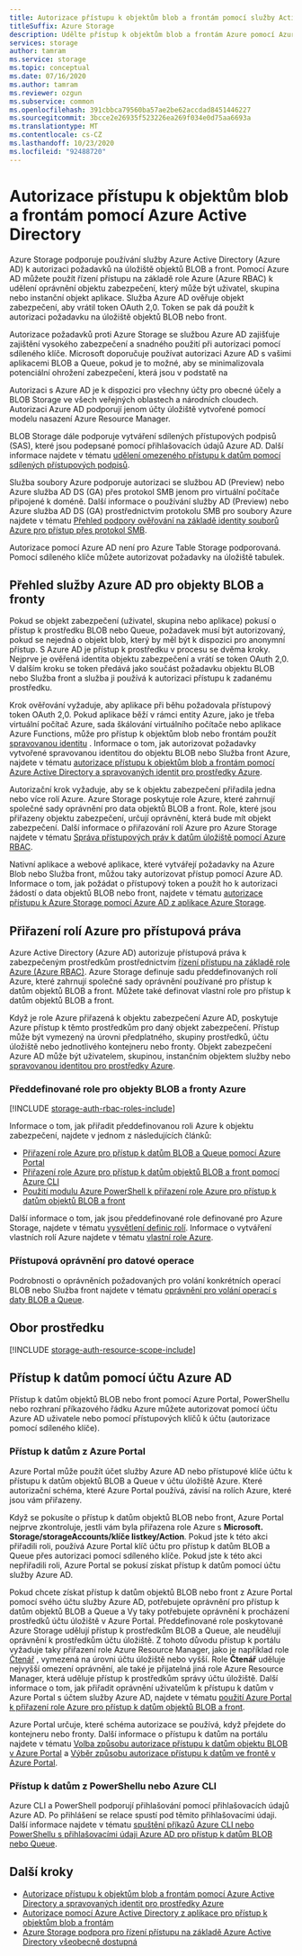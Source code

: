 ```yaml
---
title: Autorizace přístupu k objektům blob a frontám pomocí služby Active Directory
titleSuffix: Azure Storage
description: Udělte přístup k objektům blob a frontám Azure pomocí Azure Active Directory (Azure AD). Přiřaďte role Azure pro přístupová práva. Přístup k datům pomocí účtu Azure AD.
services: storage
author: tamram
ms.service: storage
ms.topic: conceptual
ms.date: 07/16/2020
ms.author: tamram
ms.reviewer: ozgun
ms.subservice: common
ms.openlocfilehash: 391cbbca79560ba57ae2be62accdad8451446227
ms.sourcegitcommit: 3bcce2e26935f523226ea269f034e0d75aa6693a
ms.translationtype: MT
ms.contentlocale: cs-CZ
ms.lasthandoff: 10/23/2020
ms.locfileid: "92488720"
---
```

# <a name="authorize-access-to-blobs-and-queues-using-azure-active-directory"></a>Autorizace přístupu k objektům blob a frontám pomocí Azure Active Directory

Azure Storage podporuje používání služby Azure Active Directory (Azure AD) k autorizaci požadavků na úložiště objektů BLOB a front. Pomocí Azure AD můžete použít řízení přístupu na základě role Azure (Azure RBAC) k udělení oprávnění objektu zabezpečení, který může být uživatel, skupina nebo instanční objekt aplikace. Služba Azure AD ověřuje objekt zabezpečení, aby vrátil token OAuth 2,0. Token se pak dá použít k autorizaci požadavku na úložiště objektů BLOB nebo front.

Autorizace požadavků proti Azure Storage se službou Azure AD zajišťuje zajištění vysokého zabezpečení a snadného použití při autorizaci pomocí sdíleného klíče. Microsoft doporučuje používat autorizaci Azure AD s vašimi aplikacemi BLOB a Queue, pokud je to možné, aby se minimalizovala potenciální ohrožení zabezpečení, která jsou v podstatě na

Autorizaci s Azure AD je k dispozici pro všechny účty pro obecné účely a BLOB Storage ve všech veřejných oblastech a národních cloudech. Autorizaci Azure AD podporují jenom účty úložiště vytvořené pomocí modelu nasazení Azure Resource Manager.

BLOB Storage dále podporuje vytváření sdílených přístupových podpisů (SAS), které jsou podepsané pomocí přihlašovacích údajů Azure AD. Další informace najdete v tématu [udělení omezeného přístupu k datům pomocí sdílených přístupových podpisů](storage-sas-overview.md).

Služba soubory Azure podporuje autorizaci se službou AD (Preview) nebo Azure služba AD DS (GA) přes protokol SMB jenom pro virtuální počítače připojené k doméně. Další informace o používání služby AD (Preview) nebo Azure služba AD DS (GA) prostřednictvím protokolu SMB pro soubory Azure najdete v tématu [Přehled podpory ověřování na základě identity souborů Azure pro přístup přes protokol SMB](../files/storage-files-active-directory-overview.md).

Autorizace pomocí Azure AD není pro Azure Table Storage podporovaná. Pomocí sdíleného klíče můžete autorizovat požadavky na úložiště tabulek.

## <a name="overview-of-azure-ad-for-blobs-and-queues"></a>Přehled služby Azure AD pro objekty BLOB a fronty

Pokud se objekt zabezpečení (uživatel, skupina nebo aplikace) pokusí o přístup k prostředku BLOB nebo Queue, požadavek musí být autorizovaný, pokud se nejedná o objekt blob, který by měl být k dispozici pro anonymní přístup. S Azure AD je přístup k prostředku v procesu se dvěma kroky. Nejprve je ověřená identita objektu zabezpečení a vrátí se token OAuth 2,0. V dalším kroku se token předává jako součást požadavku objektu BLOB nebo Služba front a služba ji používá k autorizaci přístupu k zadanému prostředku.

Krok ověřování vyžaduje, aby aplikace při běhu požadovala přístupový token OAuth 2,0. Pokud aplikace běží v rámci entity Azure, jako je třeba virtuální počítač Azure, sada škálování virtuálního počítače nebo aplikace Azure Functions, může pro přístup k objektům blob nebo frontám použít [spravovanou identitu](../../active-directory/managed-identities-azure-resources/overview.md) . Informace o tom, jak autorizovat požadavky vytvořené spravovanou identitou do objektu BLOB nebo Služba front Azure, najdete v tématu [autorizace přístupu k objektům blob a frontám pomocí Azure Active Directory a spravovaných identit pro prostředky Azure](storage-auth-aad-msi.md).

Autorizační krok vyžaduje, aby se k objektu zabezpečení přiřadila jedna nebo více rolí Azure. Azure Storage poskytuje role Azure, které zahrnují společné sady oprávnění pro data objektů BLOB a front. Role, které jsou přiřazeny objektu zabezpečení, určují oprávnění, která bude mít objekt zabezpečení. Další informace o přiřazování rolí Azure pro Azure Storage najdete v tématu [Správa přístupových práv k datům úložiště pomocí Azure RBAC](storage-auth-aad-rbac.md).

Nativní aplikace a webové aplikace, které vytvářejí požadavky na Azure Blob nebo Služba front, můžou taky autorizovat přístup pomocí Azure AD. Informace o tom, jak požádat o přístupový token a použít ho k autorizaci žádostí o data objektů BLOB nebo front, najdete v tématu [autorizace přístupu k Azure Storage pomocí Azure AD z aplikace Azure Storage](storage-auth-aad-app.md).

## <a name="assign-azure-roles-for-access-rights"></a>Přiřazení rolí Azure pro přístupová práva

Azure Active Directory (Azure AD) autorizuje přístupová práva k zabezpečeným prostředkům prostřednictvím [řízení přístupu na základě role Azure (Azure RBAC)](../../role-based-access-control/overview.md). Azure Storage definuje sadu předdefinovaných rolí Azure, které zahrnují společné sady oprávnění používané pro přístup k datům objektů BLOB a front. Můžete také definovat vlastní role pro přístup k datům objektů BLOB a front.

Když je role Azure přiřazená k objektu zabezpečení Azure AD, poskytuje Azure přístup k těmto prostředkům pro daný objekt zabezpečení. Přístup může být vymezený na úrovni předplatného, skupiny prostředků, účtu úložiště nebo jednotlivého kontejneru nebo fronty. Objekt zabezpečení Azure AD může být uživatelem, skupinou, instančním objektem služby nebo [spravovanou identitou pro prostředky Azure](../../active-directory/managed-identities-azure-resources/overview.md).

### <a name="azure-built-in-roles-for-blobs-and-queues"></a>Předdefinované role pro objekty BLOB a fronty Azure

[!INCLUDE [storage-auth-rbac-roles-include](../../../includes/storage-auth-rbac-roles-include.md)]

Informace o tom, jak přiřadit předdefinovanou roli Azure k objektu zabezpečení, najdete v jednom z následujících článků:

- [Přiřazení role Azure pro přístup k datům BLOB a Queue pomocí Azure Portal](storage-auth-aad-rbac-portal.md)
- [Přiřazení role Azure pro přístup k datům objektů BLOB a front pomocí Azure CLI](storage-auth-aad-rbac-cli.md)
- [Použití modulu Azure PowerShell k přiřazení role Azure pro přístup k datům objektů BLOB a front](storage-auth-aad-rbac-powershell.md)

Další informace o tom, jak jsou předdefinované role definované pro Azure Storage, najdete v tématu [vysvětlení definic rolí](../../role-based-access-control/role-definitions.md#management-and-data-operations). Informace o vytváření vlastních rolí Azure najdete v tématu [vlastní role Azure](../../role-based-access-control/custom-roles.md).

### <a name="access-permissions-for-data-operations"></a>Přístupová oprávnění pro datové operace

Podrobnosti o oprávněních požadovaných pro volání konkrétních operací BLOB nebo Služba front najdete v tématu [oprávnění pro volání operací s daty BLOB a Queue](/rest/api/storageservices/authorize-with-azure-active-directory#permissions-for-calling-blob-and-queue-data-operations).

## <a name="resource-scope"></a>Obor prostředku

[!INCLUDE [storage-auth-resource-scope-include](../../../includes/storage-auth-resource-scope-include.md)]

## <a name="access-data-with-an-azure-ad-account"></a>Přístup k datům pomocí účtu Azure AD

Přístup k datům objektů BLOB nebo front pomocí Azure Portal, PowerShellu nebo rozhraní příkazového řádku Azure můžete autorizovat pomocí účtu Azure AD uživatele nebo pomocí přístupových klíčů k účtu (autorizace pomocí sdíleného klíče).

### <a name="data-access-from-the-azure-portal"></a>Přístup k datům z Azure Portal

Azure Portal může použít účet služby Azure AD nebo přístupové klíče účtu k přístupu k datům objektů BLOB a Queue v účtu úložiště Azure. Které autorizační schéma, které Azure Portal používá, závisí na rolích Azure, které jsou vám přiřazeny.

Když se pokusíte o přístup k datům objektů BLOB nebo front, Azure Portal nejprve zkontroluje, jestli vám byla přiřazena role Azure s **Microsoft. Storage/storageAccounts/klíče listkey/Action**. Pokud jste k této akci přiřadili roli, používá Azure Portal klíč účtu pro přístup k datům BLOB a Queue přes autorizaci pomocí sdíleného klíče. Pokud jste k této akci nepřiřadili roli, Azure Portal se pokusí získat přístup k datům pomocí účtu služby Azure AD.

Pokud chcete získat přístup k datům objektů BLOB nebo front z Azure Portal pomocí svého účtu služby Azure AD, potřebujete oprávnění pro přístup k datům objektů BLOB a Queue a Vy taky potřebujete oprávnění k procházení prostředků účtu úložiště v Azure Portal. Předdefinované role poskytované Azure Storage udělují přístup k prostředkům BLOB a Queue, ale neudělují oprávnění k prostředkům účtu úložiště. Z tohoto důvodu přístup k portálu vyžaduje taky přiřazení role Azure Resource Manager, jako je například role [Čtenář](../../role-based-access-control/built-in-roles.md#reader) , vymezená na úrovni účtu úložiště nebo vyšší. Role **Čtenář** uděluje nejvyšší omezení oprávnění, ale také je přijatelná jiná role Azure Resource Manager, která uděluje přístup k prostředkům správy účtu úložiště. Další informace o tom, jak přiřadit oprávnění uživatelům k přístupu k datům v Azure Portal s účtem služby Azure AD, najdete v tématu [použití Azure Portal k přiřazení role Azure pro přístup k datům objektů BLOB a front](storage-auth-aad-rbac-portal.md).

Azure Portal určuje, které schéma autorizace se používá, když přejdete do kontejneru nebo fronty. Další informace o přístupu k datům na portálu najdete v tématu [Volba způsobu autorizace přístupu k datům objektu BLOB v Azure Portal](../blobs/authorize-blob-access-portal.md) a [Výběr způsobu autorizace přístupu k datům ve frontě v Azure Portal](../queues/authorize-queue-access-portal.md).

### <a name="data-access-from-powershell-or-azure-cli"></a>Přístup k datům z PowerShellu nebo Azure CLI

Azure CLI a PowerShell podporují přihlašování pomocí přihlašovacích údajů Azure AD. Po přihlášení se relace spustí pod těmito přihlašovacími údaji. Další informace najdete v tématu [spuštění příkazů Azure CLI nebo PowerShellu s přihlašovacími údaji Azure AD pro přístup k datům BLOB nebo Queue](authorize-active-directory-powershell.md).

## <a name="next-steps"></a>Další kroky

- [Autorizace přístupu k objektům blob a frontám pomocí Azure Active Directory a spravovaných identit pro prostředky Azure](storage-auth-aad-msi.md)
- [Autorizace pomocí Azure Active Directory z aplikace pro přístup k objektům blob a frontám](storage-auth-aad-app.md)
- [Azure Storage podpora pro řízení přístupu na základě Azure Active Directory všeobecně dostupná](https://azure.microsoft.com/blog/azure-storage-support-for-azure-ad-based-access-control-now-generally-available/)
